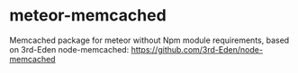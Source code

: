 meteor-memcached
================

Memcached package for meteor without Npm module requirements, based on 3rd-Eden node-memcached: https://github.com/3rd-Eden/node-memcached
